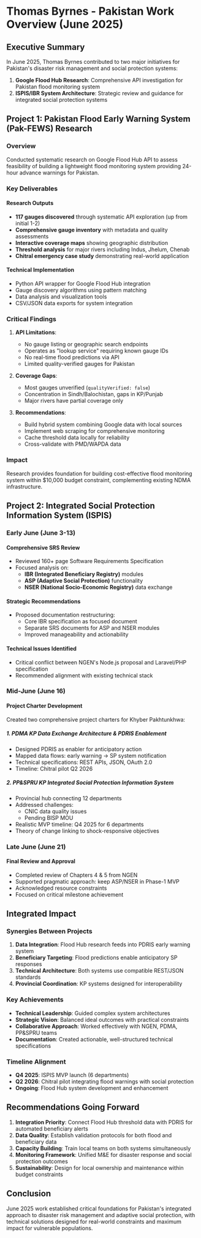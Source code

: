 # Thomas Byrnes - Pakistan Work Overview (June 2025)

## Executive Summary
In June 2025, Thomas Byrnes contributed to two major initiatives for Pakistan's disaster risk management and social protection systems:
1. **Google Flood Hub Research**: Comprehensive API investigation for Pakistan flood monitoring system
2. **ISPIS/IBR System Architecture**: Strategic review and guidance for integrated social protection systems

## Project 1: Pakistan Flood Early Warning System (Pak-FEWS) Research

### Overview
Conducted systematic research on Google Flood Hub API to assess feasibility of building a lightweight flood monitoring system providing 24-hour advance warnings for Pakistan.

### Key Deliverables

#### Research Outputs
- **117 gauges discovered** through systematic API exploration (up from initial 1-2)
- **Comprehensive gauge inventory** with metadata and quality assessments
- **Interactive coverage maps** showing geographic distribution
- **Threshold analysis** for major rivers including Indus, Jhelum, Chenab
- **Chitral emergency case study** demonstrating real-world application

#### Technical Implementation
- Python API wrapper for Google Flood Hub integration
- Gauge discovery algorithms using pattern matching
- Data analysis and visualization tools
- CSV/JSON data exports for system integration

### Critical Findings
1. **API Limitations**:
   - No gauge listing or geographic search endpoints
   - Operates as "lookup service" requiring known gauge IDs
   - No real-time flood predictions via API
   - Limited quality-verified gauges for Pakistan

2. **Coverage Gaps**:
   - Most gauges unverified (`qualityVerified: false`)
   - Concentration in Sindh/Balochistan, gaps in KP/Punjab
   - Major rivers have partial coverage only

3. **Recommendations**:
   - Build hybrid system combining Google data with local sources
   - Implement web scraping for comprehensive monitoring
   - Cache threshold data locally for reliability
   - Cross-validate with PMD/WAPDA data

### Impact
Research provides foundation for building cost-effective flood monitoring system within $10,000 budget constraint, complementing existing NDMA infrastructure.

## Project 2: Integrated Social Protection Information System (ISPIS)

### Early June (June 3-13)

#### Comprehensive SRS Review
- Reviewed 160+ page Software Requirements Specification
- Focused analysis on:
  - **IBR (Integrated Beneficiary Registry)** modules
  - **ASP (Adaptive Social Protection)** functionality
  - **NSER (National Socio-Economic Registry)** data exchange

#### Strategic Recommendations
- Proposed documentation restructuring:
  - Core IBR specification as focused document
  - Separate SRS documents for ASP and NSER modules
  - Improved manageability and actionability

#### Technical Issues Identified
- Critical conflict between NGEN's Node.js proposal and Laravel/PHP specification
- Recommended alignment with existing technical stack

### Mid-June (June 16)

#### Project Charter Development
Created two comprehensive project charters for Khyber Pakhtunkhwa:

##### 1. PDMA KP Data Exchange Architecture & PDRIS Enablement
- Designed PDRIS as enabler for anticipatory action
- Mapped data flows: early warning → SP system notification
- Technical specifications: REST APIs, JSON, OAuth 2.0
- Timeline: Chitral pilot Q2 2026

##### 2. PP&SPRU KP Integrated Social Protection Information System
- Provincial hub connecting 12 departments
- Addressed challenges:
  - CNIC data quality issues
  - Pending BISP MOU
- Realistic MVP timeline: Q4 2025 for 6 departments
- Theory of change linking to shock-responsive objectives

### Late June (June 21)

#### Final Review and Approval
- Completed review of Chapters 4 & 5 from NGEN
- Supported pragmatic approach: keep ASP/NSER in Phase-1 MVP
- Acknowledged resource constraints
- Focused on critical milestone achievement

## Integrated Impact

### Synergies Between Projects
1. **Data Integration**: Flood Hub research feeds into PDRIS early warning system
2. **Beneficiary Targeting**: Flood predictions enable anticipatory SP responses
3. **Technical Architecture**: Both systems use compatible REST/JSON standards
4. **Provincial Coordination**: KP systems designed for interoperability

### Key Achievements
- **Technical Leadership**: Guided complex system architectures
- **Strategic Vision**: Balanced ideal outcomes with practical constraints
- **Collaborative Approach**: Worked effectively with NGEN, PDMA, PP&SPRU teams
- **Documentation**: Created actionable, well-structured technical specifications

### Timeline Alignment
- **Q4 2025**: ISPIS MVP launch (6 departments)
- **Q2 2026**: Chitral pilot integrating flood warnings with social protection
- **Ongoing**: Flood Hub system development and enhancement

## Recommendations Going Forward

1. **Integration Priority**: Connect Flood Hub threshold data with PDRIS for automated beneficiary alerts
2. **Data Quality**: Establish validation protocols for both flood and beneficiary data
3. **Capacity Building**: Train local teams on both systems simultaneously
4. **Monitoring Framework**: Unified M&E for disaster response and social protection outcomes
5. **Sustainability**: Design for local ownership and maintenance within budget constraints

## Conclusion
June 2025 work established critical foundations for Pakistan's integrated approach to disaster risk management and adaptive social protection, with technical solutions designed for real-world constraints and maximum impact for vulnerable populations.